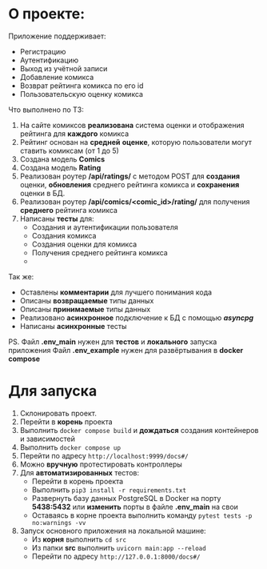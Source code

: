 # О проекте:
Приложение поддерживает:
 - Регистрацию
 - Аутентификацию
 - Выход из учётной записи
 - Добавление комикса
 - Возврат рейтинга комикса по его id
 - Пользовательскую оценку комикса

Что выполнено по  ТЗ:
1. На сайте комиксов  **реализована** система оценки и отображения рейтинга для **каждого** комикса
2. Рейтинг  основан на **средней** **оценке**, которую пользователи могут ставить комиксам (от 1 до 5)
3. Создана модель **Comics**
4. Создана модель **Rating**
5. Реализован роутер **/api/ratings/** с методом POST для  **создания** оценки, **обновления** среднего рейтинга комикса и **сохранения** оценки в БД.
6. Реализован роутер **/api/comics/<comic_id>/rating/** для получения **среднего** рейтинга комикса
7. Написаны **тесты** для:
	- Создания и аутентификации пользователя
	- Создания комикса
	- Создания оценки для комикса
	- Получения среднего рейтинга комикса
	- 
Так же:
-   Оставлены  **комментарии**  для лучшего понимания кода
-   Описаны  **возвращаемые**  типы данных
-   Описаны  **принимаемые**  типы данных
- Реализовано **асинхронное** подключение к БД с помощью ***asyncpg***
- Написаны **асинхронные** тесты


PS.
Файл **.env_main** нужен для **тестов** и **локального** запуска приложения
Файл 	**.env_example** нужен для развёртывания в **docker compose**
# Для запуска

1. Склонировать проект.
2. Перейти в **корень** проекта
3. Выполнить `docker compose build` и **дождаться** создания контейнеров и зависимостей
4. Выполнить `docker compose up`
5. Перейти по адресу `http://localhost:9999/docs#/`
6. Можно **вручную** протестировать контроллеры
7. Для **автоматизированных** тестов:
	- Перейти в корень проекта
	- Выполнить `pip3 install -r requirements.txt`
	- Развернуть базу данных PostgreSQL в Docker на порту **5438:5432** или **изменить** порты в файле **.env_main** на свои
	- Оставаясь в корне проекта выполнить команду `pytest tests -p no:warnings -vv`
8. Запуск основного приложения на локальной машине:
	- Из **корня** выполнить `cd src`
	- Из папки **src** выполнить `uvicorn main:app --reload`
	- Перейти по адресу `http://127.0.0.1:8000/docs#/`